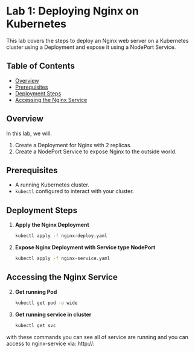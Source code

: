 # Lab 1: Deploying Nginx on Kubernetes

This lab covers the steps to deploy an Nginx web server on a Kubernetes cluster using a Deployment and expose it using a NodePort Service.

## Table of Contents
- [Overview](#overview)
- [Prerequisites](#prerequisites)
- [Deployment Steps](#deployment-steps)
- [Accessing the Nginx Service](#accessing-the-nginx-service)

## Overview
In this lab, we will:
1. Create a Deployment for Nginx with 2 replicas.
2. Create a NodePort Service to expose Nginx to the outside world.

## Prerequisites
- A running Kubernetes cluster.
- `kubectl` configured to interact with your cluster.

## Deployment Steps
1. **Apply the Nginx Deployment**
    ```bash
    kubectl apply -f nginx-deploy.yaml
2. **Expose Nginx Deployment with Service type NodePort**
    ```bash
    kubectl apply -f nginx-service.yaml

## Accessing the Nginx Service
2. **Get running Pod**
    ```bash
    kubectl get pod -o wide
1. **Get running service in cluster**
    ```bash
    kubectl get svc 
with these commands you can see all of service are running and you can access to nginx-service via:
    http://<Node-IP>:<Node-Port>